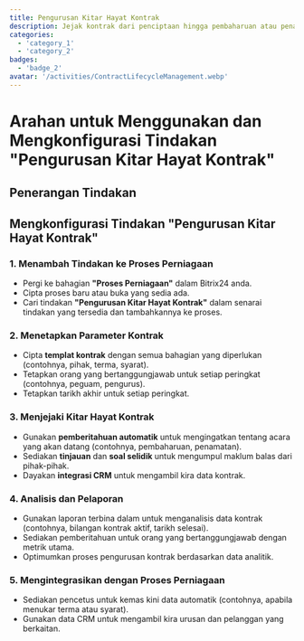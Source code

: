 ```yaml
---
title: Pengurusan Kitar Hayat Kontrak  
description: Jejak kontrak dari penciptaan hingga pembaharuan atau penamatan.  
categories:  
  - 'category_1'  
  - 'category_2'  
badges:  
  - 'badge_2'  
avatar: '/activities/ContractLifecycleManagement.webp'  
---  
```


# Arahan untuk Menggunakan dan Mengkonfigurasi Tindakan "Pengurusan Kitar Hayat Kontrak"  

## Penerangan Tindakan  

## Mengkonfigurasi Tindakan "Pengurusan Kitar Hayat Kontrak"  

### 1. Menambah Tindakan ke Proses Perniagaan  
- Pergi ke bahagian **"Proses Perniagaan"** dalam Bitrix24 anda.  
- Cipta proses baru atau buka yang sedia ada.  
- Cari tindakan **"Pengurusan Kitar Hayat Kontrak"** dalam senarai tindakan yang tersedia dan tambahkannya ke proses.  

### 2. Menetapkan Parameter Kontrak  
- Cipta **templat kontrak** dengan semua bahagian yang diperlukan (contohnya, pihak, terma, syarat).  
- Tetapkan orang yang bertanggungjawab untuk setiap peringkat (contohnya, peguam, pengurus).  
- Tetapkan tarikh akhir untuk setiap peringkat.  

### 3. Menjejaki Kitar Hayat Kontrak  
- Gunakan **pemberitahuan automatik** untuk mengingatkan tentang acara yang akan datang (contohnya, pembaharuan, penamatan).  
- Sediakan **tinjauan** dan **soal selidik** untuk mengumpul maklum balas dari pihak-pihak.  
- Dayakan **integrasi CRM** untuk mengambil kira data kontrak.  

### 4. Analisis dan Pelaporan  
- Gunakan laporan terbina dalam untuk menganalisis data kontrak (contohnya, bilangan kontrak aktif, tarikh selesai).  
- Sediakan pemberitahuan untuk orang yang bertanggungjawab dengan metrik utama.  
- Optimumkan proses pengurusan kontrak berdasarkan data analitik.  

### 5. Mengintegrasikan dengan Proses Perniagaan  
- Sediakan pencetus untuk kemas kini data automatik (contohnya, apabila menukar terma atau syarat).  
- Gunakan data CRM untuk mengambil kira urusan dan pelanggan yang berkaitan.